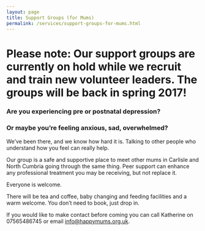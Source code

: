 ```yaml
---
layout: page
title: Support Groups (for Mums)
permalink: /services/support-groups-for-mums.html
---
```



# Please note: Our support groups are currently on hold while we recruit and train new volunteer leaders. The groups will be back in spring 2017!

### Are you experiencing pre or postnatal depression?

### Or maybe you’re feeling anxious, sad, overwhelmed?

We’ve been there, and we know how hard it is. Talking to other people who understand how you feel can really help.

Our group is a safe and supportive place to meet other mums in Carlisle and North Cumbria going through the same thing. Peer support can enhance any professional treatment you may be receiving, but not replace it.

Everyone is welcome.

There will be tea and coffee, baby changing and feeding facilities and a warm welcome. You don’t need to book, just drop in.

If you would like to make contact before coming you can call Katherine on 07565486745 or email [info@happymums.org.uk](javascript:void(location.href='mailto:'+String.fromCharCode(110,102,111,64,104,97,112,112,121,109,117,109,115,46,111,114,103,46,117,107))).